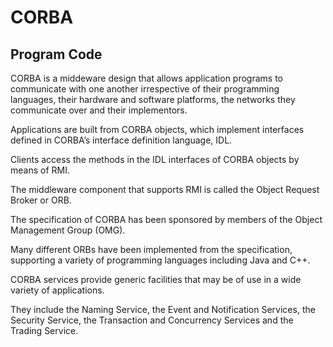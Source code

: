 # CORBA

## Program Code

CORBA is a middeware design that allows application programs to communicate with one
another irrespective of their programming languages, their hardware and software
platforms, the networks they communicate over and their implementors.

Applications are built from CORBA objects, which implement interfaces defined in
CORBA’s interface definition language, IDL.

Clients access the methods in the IDL
interfaces of CORBA objects by means of RMI.

The middleware component that supports
RMI is called the Object Request Broker or ORB.

The specification of CORBA has been sponsored by members of the Object
Management Group (OMG).

Many different ORBs have been implemented from the
specification, supporting a variety of programming languages including Java and C++.

CORBA services provide generic facilities that may be of use in a wide variety of
applications.

They include the Naming Service, the Event and Notification Services, the
Security Service, the Transaction and Concurrency Services and the Trading Service.
